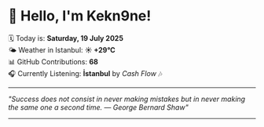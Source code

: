 # 👋 Hello, I'm Kekn9ne!

🗓️ Today is: **Saturday, 19 July 2025**  
🌤️ Weather in Istanbul: **☀️   +29°C**  
📊 GitHub Contributions: **68**  
🎧 Currently Listening: **İstanbul** by *Cash Flow* 🎶

---

_"Success does not consist in never making mistakes but in never making the same one a second time. — *George Bernard Shaw*"_

---
